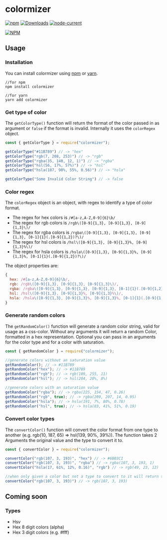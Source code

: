 # colormizer

[![npm](https://img.shields.io/npm/v/colormizer)](https://www.npmjs.com/package/colormizer)
[![Downloads](https://img.shields.io/npm/dm/colormizer)](https://www.npmjs.com/package/colormizer)
[![node-current](https://img.shields.io/node/v/colormizer)](https://www.npmjs.com/package/colormizer)

[![NPM](https://nodei.co/npm/colormizer.png)](https://www.npmjs.com/package/colormizer)

## Usage

### Installation

You can install colormizer using [npm](https://www.npmjs.com/package/colormizer) or [yarn](https://yarnpkg.com/package/colormizer).

```
//for npm
npm install colormizer

//for yarn
yarn add colormizer
```

### Get type of color

The `getColorType()` function will return the format of the color passed in as argument or `false` if the format is invalid. Internally it uses the `colorRegex` object. 

```js
const { getColorType } = require("colormizer");

getColorType("#11B789") // -> "hex"
getColorType("rgb(7, 208, 253)") // -> "rgb"
getColorType("rgba(35, 148, 12, 1)") // -> "rgba"
getColorType("hsl(56, 17%, 57%)") // -> "hsl"
getColorType("hsla(187, 98%, 55%, 0.56)") // -> "hsla"

getColorType("Some Invalid Color String") // -> false
```
### Color regex

The `colorRegex` object is an object, with regex to identify a type of color format. 
* The regex for hex colors is `/#[a-z,A-Z,0-9]{6}\b/`
* The regex for rgb colors is `/rgb\([0-9]{1,3}, [0-9]{1,3}, [0-9]{1,3}\)/`
* The regex for rgba colors is `/rgba\([0-9]{1,3}, [0-9]{1,3}, [0-9]{1,3}, [0-1]{1}(.[0-9]{1,2})?\)/`
* The regex for hsl colors is `/hsl\([0-9]{1,3}, [0-9]{1,3}%, [0-9]{1,3}%\)/`
* The regex for hsla colors is `/hsla\([0-9]{1,3}, [0-9]{1,3}%, [0-9]{1,3}%, [0-1]{1}(.[0-9]{1,2})?\)/`

The object properties are:
```js
{
  hex: /#[a-z,A-Z,0-9]{6}\b/,
  rgb: /rgb\([0-9]{1,3}, [0-9]{1,3}, [0-9]{1,3}\)/,
  rgba: /rgba\([0-9]{1,3}, [0-9]{1,3}, [0-9]{1,3}, [0-1]{1}(.[0-9]{1,2})?\)/,
  hsl: /hsl\([0-9]{1,3}, [0-9]{1,3}%, [0-9]{1,3}%\)/,
  hsla: /hsla\([0-9]{1,3}, [0-9]{1,3}%, [0-9]{1,3}%, [0-1]{1}(.[0-9]{1,2})?\)/,
}
```

### Generate random colors

The `getRandomColor()` function will generate a random color string, valid for usage as a css-color. Without any arguments it will return a random Color, formatted in a hex representation. Optional you can pass in an arguments for the color type and for a color with saturation.

```js
const { getRandomColor } = require("colormizer");

//generate colors without an saturation value
getRandomColor(); // -> #11B789
getRandomColor("hex"); // -> #11B789
getRandomColor("rgb"); // -> rgb(109, 255, 11)
getRandomColor("hsl"); // -> hsl(204, 20%, 8%)

//generate colors with an saturation value
getRandomColor("rgba"); // -> rgba(225, 154, 47, 0.26)
getRandomColor("rgb", true); // -> rgba(209, 207, 14, 0.95)
getRandomColor("hsla"); // -> hsla(191, 7%, 80%, 0.78)
getRandomColor("hsl", true); // -> hsla(83, 41%, 51%, 0.19)
```

### Convert color types

The `convertColor()` function will convert the color format from one type to another (e.g. rgb(10, 187, 65) => hsl(139, 90%, 39%)). The function takes 2 Arguments the original value and the type to convert it to.

```js
const { convertColor } = require("colormizer");

convertColor("rgb(107, 3, 193)", "hex") // -> #6B03C1
convertColor("rgb(107, 3, 193)", "rgba") // -> rgba(107, 3, 193, 1)
convertColor("hsla(17, 61%, 12%, 0.16)", "rgb") // -> rgb(49, 23, 12)

//when only given a color but not a type to convert to it will return the original color
convertColor("rgb(107, 3, 193)") // -> rgb(107, 3, 193)
```

## Coming soon

### Types
* Hsv
* Hex 8 digit colors (alpha)
* Hex 3 digit colors (e.g. #fff)